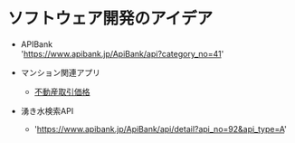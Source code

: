 # ソフトウェア開発のアイデア

* APIBank  
'https://www.apibank.jp/ApiBank/api?category_no=41'


* マンション関連アプリ
    * [不動産取引価格](https://opendata.resas-portal.go.jp/docs/api/v1/townPlanning/estateTransaction/bar.html)

* 湧き水検索API
    * 'https://www.apibank.jp/ApiBank/api/detail?api_no=92&api_type=A'